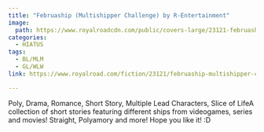 ```yaml
---
title: "Februaship (Multishipper Challenge) by R-Entertainment"
image:
  path: https://www.royalroadcdn.com/public/covers-large/23121-februaship-multishipper-challenge.jpg
categories:
  - HIATUS
tags:
  - BL/MLM
  - GL/WLW
link: https://www.royalroad.com/fiction/23121/februaship-multishipper-challenge

---
```

Poly, Drama, Romance, Short Story, Multiple Lead Characters, Slice of LifeA collection of short stories featuring different ships from videogames, series and movies! Straight, Polyamory and more! Hope you like it! :D

